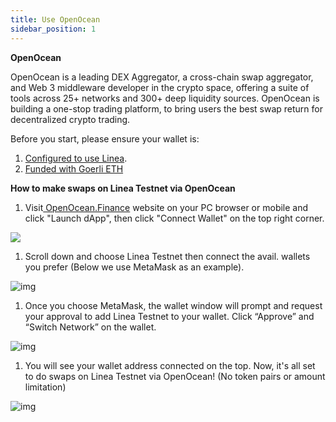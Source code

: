 ```yaml
---
title: Use OpenOcean
sidebar_position: 1
---
```

**OpenOcean**

OpenOcean is a leading DEX Aggregator, a cross-chain swap aggregator, and Web 3 middleware developer in the crypto space, offering a suite of tools across 25+ networks and 300+ deep liquidity sources. OpenOcean is building a one-stop trading platform, to bring users the best swap return for decentralized crypto trading.

Before you start, please ensure your wallet is:

1. [Configured to use Linea](https://docs.linea.build/use-linea-testnet/set-up-your-wallet).
2. [Funded with Goerli ETH](https://docs.linea.build/use-linea-testnet/fund#get-test-eth-on-goerli)

**How to make swaps on Linea Testnet via OpenOcean**

1. Visit[ OpenOcean.Finance](https://openocean.finance/) website on your PC browser or mobile and click "Launch dApp", then click "Connect Wallet" on the top right corner.

![](https://lh4.googleusercontent.com/RcoFoockoWiICCht0cfajol5PMjZs7BsV-J2t5J6cJCxAyO5oBk0Ygew-q53qWK93j8qWuJeCPAU7Yz2a6zhIek3tjHHkX-KIK4yLN17iaUeWyCnxr-PClqi_g-LrT970wJQR6OhZ9H_0TPxGhItqHo)

1. Scroll down and choose Linea Testnet then connect the avail. wallets you prefer (Below we use MetaMask as an example). 

![img](https://lh4.googleusercontent.com/UnBzj6BkK9IxILU_cwITZH2lymBido6icIJnkvVCt7m-iq3i6bao8B5vUXhLEd6gNU_Jm_wHqC5fWELQSxZ6l2NvPF2yVilqPhTrjLOG6IUCBqeR4xai5tYehvz5-b2tLiQUrWO6v0459ByNJMo7Jn4)

1. Once you choose MetaMask, the wallet window will prompt and request your approval to add Linea Testnet to your wallet. Click “Approve” and “Switch Network” on the wallet.

![img](https://lh4.googleusercontent.com/OhvYkAxhvgWqkmgwNPxvkjhrgETLhknId7Ey9lxrn5o_r1o55S43qPV5Pg-BCRk6rHp-VDp6qvtVosM1pk7XBofhSdXX4jaW2zB1wuiNkeUiXAJaYZVo1g65nKTZeYhYvfg8sco0LnXHGdvww0FDhTw)

1. You will see your wallet address connected on the top. Now, it's all set to do swaps on Linea Testnet via OpenOcean! (No token pairs or amount limitation)

![img](https://lh4.googleusercontent.com/oig4nzdkAR4DVWOtLQ0Dyh39KcrIJzJzaEnSnTQV1NESDcTsQImc_t48OlnZtFT35Fq6TTqCOuYPTjwmlMA5DX1VwhR65vxIkzY1oH7thqWfIXLyoeE59YDqXuEq7MIlxyYfekEvN8nWS0N2_JT42rU)
